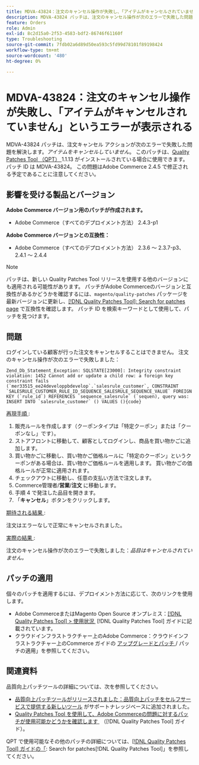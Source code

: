 ```yaml
---
title: MDVA-43824：注文のキャンセル操作が失敗し、「アイテムがキャンセルされていません」というエラーが表示される
description: MDVA-43824 パッチは、注文のキャンセル操作が次のエラーで失敗した問題を解決します。*アイテムをキャンセルしていません*。 このパッチは、[Quality Patches Tool （QPT） ] （https://experienceleague.adobe.com/ja/docs/commerce-operations/tools/quality-patches-tool/quality-patches-tool-to-self-serve-quality-patches） 1.1.13 がインストールされている場合に利用できます。 パッチ ID は MDVA-43824。 この問題はAdobe Commerce 2.4.5 で修正される予定であることに注意してください。
feature: Orders
role: Admin
exl-id: 8c2d15a0-2f53-4583-bdf2-86746f61160f
type: Troubleshooting
source-git-commit: 7fdb02a6d89d50ea593c5fd99d78101f89198424
workflow-type: tm+mt
source-wordcount: '480'
ht-degree: 0%

---
```


# MDVA-43824：注文のキャンセル操作が失敗し、「アイテムがキャンセルされていません」というエラーが表示される

MDVA-43824 パッチは、注文キャンセル アクションが次のエラーで失敗した問題を解決します。*アイテムをキャンセルしていません*。 このパッチは、[Quality Patches Tool （QPT） &#x200B;](https://experienceleague.adobe.com/ja/docs/commerce-operations/tools/quality-patches-tool/quality-patches-tool-to-self-serve-quality-patches)1.1.13 がインストールされている場合に使用できます。 パッチ ID は MDVA-43824。 この問題はAdobe Commerce 2.4.5 で修正される予定であることに注意してください。

## 影響を受ける製品とバージョン

**Adobe Commerce バージョン用のパッチが作成されます。**

* Adobe Commerce（すべてのデプロイメント方法） 2.4.3-p1

**Adobe Commerce バージョンとの互換性：**

* Adobe Commerce（すべてのデプロイメント方法） 2.3.6 ～ 2.3.7-p3、2.4.1 ～ 2.4.4

>[!NOTE]
>
>パッチは、新しい Quality Patches Tool リリースを使用する他のバージョンにも適用される可能性があります。 パッチがAdobe Commerceのバージョンと互換性があるかどうかを確認するには、`magento/quality-patches` パッケージを最新バージョンに更新し、[[!DNL Quality Patches Tool]: Search for patches page](https://experienceleague.adobe.com/ja/docs/commerce-operations/tools/quality-patches-tool/quality-patches-tool-to-self-serve-quality-patches) で互換性を確認します。 パッチ ID を検索キーワードとして使用して、パッチを見つけます。

## 問題

ログインしている顧客が行った注文をキャンセルすることはできません。 注文のキャンセル操作が次のエラーで失敗しました：

```
Zend_Db_Statement_Exception: SQLSTATE[23000]: Integrity constraint violation: 1452 Cannot add or update a child row: a foreign key constraint fails (`mer33515_ee24developpbdevelop`.`salesrule_customer`, CONSTRAINT `SALESRULE_CUSTOMER_RULE_ID_SEQUENCE_SALESRULE_SEQUENCE_VALUE` FOREIGN KEY (`rule_id`) REFERENCES `sequence_salesrule` (`sequen), query was: INSERT INTO `salesrule_customer` () VALUES (){code}
```

<u> 再現手順 </u>:

1. 販売ルールを作成します（クーポンタイプは「特定クーポン」または「クーポンなし」です）。
1. ストアフロントに移動して、顧客としてログインし、商品を買い物かごに追加します。
1. 買い物かごに移動し、買い物かご価格ルールに「特定のクーポン」というクーポンがある場合は、買い物かご価格ルールを適用します。 買い物かごの価格ルールが正常に適用されます。
1. チェックアウトに移動し、任意の支払い方法で注文します。
1. Commerce管理者/**営業**/**注文** に移動します。
1. 手順 4 で発注した品目を開きます。
1. 「**キャンセル**」ボタンをクリックします。

<u> 期待される結果 </u>:

注文はエラーなしで正常にキャンセルされました。

<u> 実際の結果 </u>:

注文のキャンセル操作が次のエラーで失敗しました：*品目はキャンセルされていません。*

## パッチの適用

個々のパッチを適用するには、デプロイメント方法に応じて、次のリンクを使用します。

* Adobe CommerceまたはMagento Open Source オンプレミス：[[!DNL Quality Patches Tool] > 使用状況 &#x200B;](/help/tools/quality-patches-tool/usage.md) [!DNL Quality Patches Tool] ガイドに記載されています。
* クラウドインフラストラクチャー上のAdobe Commerce：クラウドインフラストラクチャー上のCommerce ガイドの [&#x200B; アップグレードとパッチ &#x200B;](https://experienceleague.adobe.com/docs/commerce-cloud-service/user-guide/develop/upgrade/apply-patches.html?lang=ja)/ パッチの適用」を参照してください。

## 関連資料

品質向上パッチツールの詳細については、次を参照してください。

* [&#x200B; 品質向上パッチツールがリリースされました：品質向上パッチをセルフサービスで提供する新しいツール &#x200B;](https://experienceleague.adobe.com/ja/docs/commerce-operations/tools/quality-patches-tool/quality-patches-tool-to-self-serve-quality-patches) がサポートナレッジベースに追加されました。
* [Quality Patches Tool を使用して、Adobe Commerceの問題に対するパッチが使用可能かどうかを確認します &#x200B;](/help/tools/quality-patches-tool/patches-available-in-qpt/check-patch-for-magento-issue-with-magento-quality-patches.md) （[!DNL Quality Patches Tool] ガイド）。

QPT で使用可能なその他のパッチの詳細については、[[!DNL Quality Patches Tool] ガイドの「](https://experienceleague.adobe.com/tools/commerce-quality-patches/index.html?lang=ja): Search for patches[!DNL Quality Patches Tool]」を参照してください。
